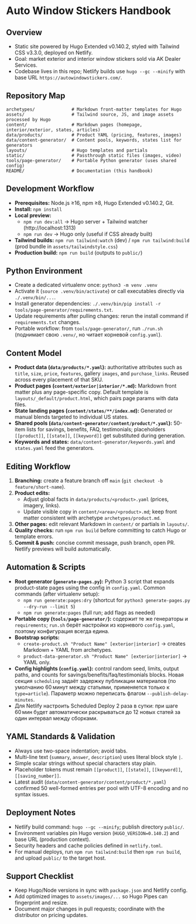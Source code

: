 # Auto Window Stickers Handbook

## Overview
- Static site powered by Hugo Extended v0.140.2, styled with Tailwind CSS v3.3.0, deployed on Netlify.
- Goal: market exterior and interior window stickers sold via AK Dealer Services.
- Codebase lives in this repo; Netlify builds use `hugo --gc --minify` with base URL `https://autowindowstickers.com/`.

## Repository Map
```
archetypes/              # Markdown front-matter templates for Hugo
assets/                  # Tailwind source, JS, and image assets processed by Hugo
content/                 # Markdown pages (homepage, interior/exterior, states, articles)
data/products/           # Product YAML (pricing, features, images)
data/content-generator/  # Content pools, keywords, states list for generators
layouts/                 # Hugo templates and partials
static/                  # Passthrough static files (images, video)
tools/page-generator/    # Portable Python generator (uses shared config)
README/                  # Documentation (this handbook)
```

## Development Workflow
- **Prerequisites:** Node.js ≥16, npm ≥8, Hugo Extended v0.140.2, Git.
- **Install:** `npm install`
- **Local preview:**
  - `npm run dev:all` → Hugo server + Tailwind watcher (http://localhost:1313)
  - `npm run dev` → Hugo only (useful if CSS already built)
- **Tailwind builds:** `npm run tailwind:watch` (dev) / `npm run tailwind:build` (prod bundle in `assets/tailwindstyle.css`)
- **Production build:** `npm run build` (outputs to `public/`)

## Python Environment
- Create a dedicated virtualenv once: `python3 -m venv .venv`
- Activate it (`source .venv/bin/activate`) or call executables directly via `./.venv/bin/...`.
- Install generator dependencies: `./.venv/bin/pip install -r tools/page-generator/requirements.txt`.
- Update requirements after pulling changes: rerun the install command if `requirements.txt` changes.
- Portable workflow: from `tools/page-generator/`, run `./run.sh` (поднимает свою `.venv/`, но читает корневой `config.yaml`).

## Content Model
- **Product data (`data/products/*.yaml`):** authoritative attributes such as `title`, `size`, `price`, `features`, gallery `images`, and `purchase_links`. Reused across every placement of that SKU.
- **Product pages (`content/exterior|interior/*.md`):** Markdown front matter plus any page-specific copy. Default template is `layouts/_default/product.html`, which pairs page params with data files.
- **State landing pages (`content/states/**/index.md`):** Generated or manual blends targeted to individual US states.
- **Shared pools (`data/content-generator/content/product/*.yaml`):** 50-item lists for savings, benefits, FAQ, testimonials; placeholders `[[product]]`, `[[state]]`, `[[keyword]]` get substituted during generation.
- **Keywords and states:** `data/content-generator/keywords.yaml` and `states.yaml` feed the generators.

## Editing Workflow
1. **Branching:** create a feature branch off `main` (`git checkout -b feature/short-name`).
2. **Product edits:**
   - Adjust global facts in `data/products/<product>.yaml` (prices, imagery, links).
   - Update visible copy in `content/<area>/<product>.md`; keep front matter consistent with archetype `archetypes/product.md`.
3. **Other pages:** edit relevant Markdown in `content/` or partials in `layouts/`.
4. **Quality checks:** run `npm run build` before committing to catch Hugo or template errors.
5. **Commit & push:** concise commit message, push branch, open PR. Netlify previews will build automatically.

## Automation & Scripts
- **Root generator (`generate-pages.py`):** Python 3 script that expands product-state pages using the config in `config.yaml`. Common commands (after virtualenv setup):
  - `npm run generate:pages:dry` (shortcut for `python3 generate-pages.py --dry-run --limit 5`)
  - `npm run generate:pages` (full run; add flags as needed)
- **Portable copy (`tools/page-generator/`):** содержит те же генераторы и `requirements`; `run.sh` берёт настройки из корневого `config.yaml`, поэтому конфигурация всегда едина.
- **Bootstrap scripts:**
  - `create-product.sh "Product Name" [exterior|interior]` → creates Markdown + YAML from archetypes.
  - `product-data-generator.sh "Product Name" [exterior|interior]` → YAML only.
- **Config highlights (`config.yaml`):** control random seed, limits, output paths, and counts for savings/benefits/faq/testimonials blocks. Новая секция `scheduling` задаёт задержку публикации материалов (по умолчанию 60 минут между статьями, применяется только к `type=article`). Параметр можно переписать флагом `--publish-delay-minutes`.
- Для Netlify настроить Scheduled Deploy 2 раза в сутки: при шаге 60 мин будет автоматически раскрываться до 12 новых статей за один интервал между сборками.

## YAML Standards & Validation
- Always use two-space indentation; avoid tabs.
- Multi-line text (`summary`, `answer`, `description`) uses literal block style `|`.
- Simple scalar strings without special characters stay plain.
- Placeholder tokens must remain `[[product]]`, `[[state]]`, `[[keyword]]`, `[[saving_number]]`.
- Latest audit (`data/content-generator/content/product/*.yaml`) confirmed 50 well-formed entries per pool with UTF-8 encoding and no syntax issues.

## Deployment Notes
- Netlify build command: `hugo --gc --minify`; publish directory `public/`.
- Environment variables pin Hugo version (`HUGO_VERSION=0.140.2`) and base URL (production context).
- Security headers and cache policies defined in `netlify.toml`.
- For manual deploys, run `npm run tailwind:build` then `npm run build`, and upload `public/` to the target host.

## Support Checklist
- Keep Hugo/Node versions in sync with `package.json` and Netlify config.
- Add optimized images to `assets/images/...` so Hugo Pipes can fingerprint and resize.
- Document major changes in pull requests; coordinate with the distributor on pricing updates.
